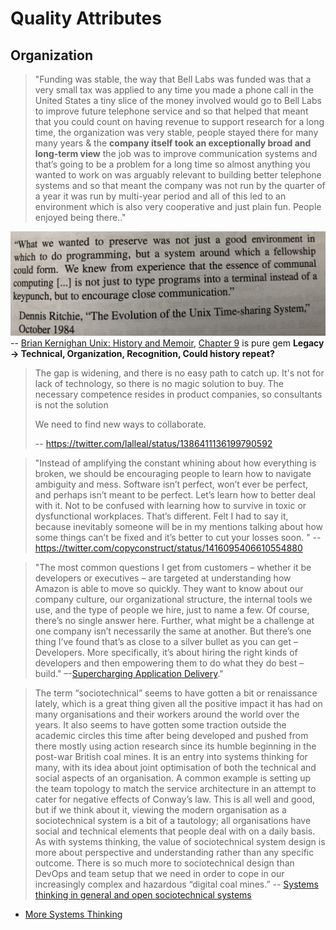 # Quality Attributes

## Organization

> "Funding was stable, the way that Bell Labs was funded was that a very small tax was applied to any time you made a phone call in the United States a tiny slice of the money involved would go to Bell Labs to improve future telephone service and so that helped that meant that you could count on having revenue to support research for a long time, the organization was very stable, people stayed there for many many years & the **company itself took an exceptionally broad and long-term view** the job was to improve communication systems and that’s going to be a problem for a long time so almost anything you wanted to work on was arguably relevant to building better telephone systems and so that meant the company was not run by the quarter of a year it was run by multi-year period and all of this led to an environment which is also very cooperative and just plain fun. People enjoyed being there.."

![](images/Unix%20A%20History%20and%20a%20Memoir.jpg)
-- [Brian Kernighan Unix: History and Memoir](https://youtu.be/nS-0Vrmok6Y?t=2010), [Chapter 9](https://www.amazon.com/UNIX-History-Memoir-Brian-Kernighan/dp/1695978552) is pure gem **Legacy -> Technical, Organization, Recognition, Could history repeat?**


> The gap is widening, and there is no easy path to catch up. It's not for lack of technology, so there is no magic solution to buy. The necessary competence resides in product companies, so consultants is not the solution
>
> We need to find new ways to collaborate.
>
> -- https://twitter.com/lalleal/status/1386411136199790592

> "Instead of amplifying the constant whining about how everything is broken, we should be encouraging people to learn how to navigate ambiguity and mess. Software isn’t perfect, won’t ever be perfect, and perhaps isn’t meant to be perfect. Let’s learn how to better deal with it. Not to be confused with learning how to survive in toxic or dysfunctional workplaces. That’s different. Felt I had to say it, because inevitably someone will be in my mentions talking about how some things can’t be fixed and it’s better to cut your losses soon. "
> -- https://twitter.com/copyconstruct/status/1416095406610554880

> "The most common questions I get from customers – whether it be developers or executives – are targeted at understanding how Amazon is able to move so quickly. They want to know about our company culture, our organizational structure, the internal tools we use, and the type of people we hire, just to name a few. Of course, there’s no single answer here. Further, what might be a challenge at one company isn’t necessarily the same at another. But there’s one thing I’ve found that’s as close to a silver bullet as you can get – Developers. More specifically, it’s about hiring the right kinds of developers and then empowering them to do what they do best – build."
> –-[Supercharging Application Delivery](https://www.allthingsdistributed.com/2021/06/supercharging-application-delivery.html)."

> The term “sociotechnical” seems to have gotten a bit or renaissance lately, which is a great thing given all the positive impact it has had on many organisations and their workers around the world over the years. It also seems to have gotten some traction outside the academic circles this time after being developed and pushed from there mostly using action research since its humble beginning in the post-war British coal mines. It is an entry into systems thinking for many, with its idea about joint optimisation of both the technical and social aspects of an organisation. A common example is setting up the team topology to match the service architecture in an attempt to cater for negative effects of Conway’s law. This is all well and good, but if we think about it, viewing the modern organisation as a sociotechnical system is a bit of a tautology; all organisations have social and technical elements that people deal with on a daily basis. As with systems thinking, the value of sociotechnical system design is more about perspective and understanding rather than any specific outcome. There is so much more to sociotechnical design than DevOps and team setup that we need in order to cope in our increasingly complex and hazardous “digital coal mines.” -- [Systems thinking in general and open sociotechnical systems](https://stream.syscoi.com/2021/11/23/open-sociotechnical-systems-thinking-with-trond-hjorteland-youtube/)

* [More Systems Thinking](https://github.com/ankumar/Architecture/wiki)


